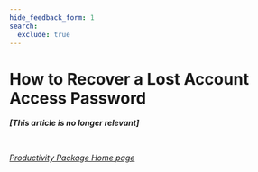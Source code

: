 ```yaml
---
hide_feedback_form: 1
search:
  exclude: true
---
```


# How to Recover a Lost Account Access Password  

***[This article is no longer relevant]***

<br>

*[Productivity Package Home page](../../)*